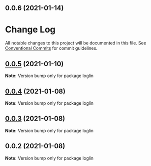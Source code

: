 ## 0.0.6 (2021-01-14)



# Change Log

All notable changes to this project will be documented in this file.
See [Conventional Commits](https://conventionalcommits.org) for commit guidelines.

## [0.0.5](https://github.com/loglin/loglin/compare/loglin@0.0.4...loglin@0.0.5) (2021-01-10)

**Note:** Version bump only for package loglin






## [0.0.4](https://github.com/loglin/loglin/compare/loglin@0.0.3...loglin@0.0.4) (2021-01-08)

**Note:** Version bump only for package loglin





## [0.0.3](https://github.com/loglin/loglin/compare/loglin@0.0.2...loglin@0.0.3) (2021-01-08)

**Note:** Version bump only for package loglin





## 0.0.2 (2021-01-08)

**Note:** Version bump only for package loglin
